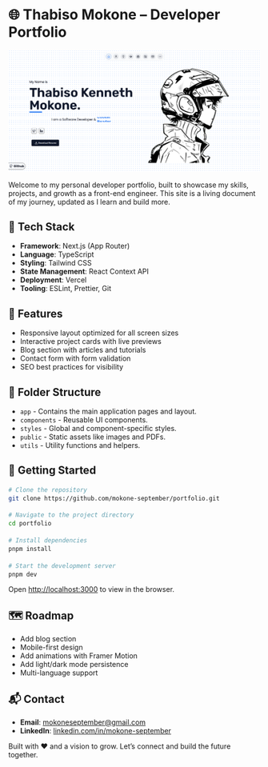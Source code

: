 # 🌐 Thabiso Mokone – Developer Portfolio

![Portfolio Preview](public/og-image.png)

Welcome to my personal developer portfolio, built to showcase my skills, projects, and growth as a front-end engineer. This site is a living document of my journey, updated as I learn and build more.

## 🚀 Tech Stack

- **Framework**: Next.js (App Router)
- **Language**: TypeScript
- **Styling**: Tailwind CSS
- **State Management**: React Context API
- **Deployment**: Vercel
- **Tooling**: ESLint, Prettier, Git

## 🧠 Features

- Responsive layout optimized for all screen sizes
- Interactive project cards with live previews
- Blog section with articles and tutorials
- Contact form with form validation
- SEO best practices for visibility

## 📁 Folder Structure

- `app` - Contains the main application pages and layout.
- `components` - Reusable UI components.
- `styles` - Global and component-specific styles.
- `public` - Static assets like images and PDFs.
- `utils` - Utility functions and helpers.

## 🔧 Getting Started

```bash
# Clone the repository
git clone https://github.com/mokone-september/portfolio.git

# Navigate to the project directory
cd portfolio

# Install dependencies
pnpm install

# Start the development server
pnpm dev
```

Open [http://localhost:3000](http://localhost:3000) to view in the browser.

## 🗺️ Roadmap

- Add blog section
- Mobile-first design
- Add animations with Framer Motion
- Add light/dark mode persistence
- Multi-language support

## 📬 Contact

- **Email**: mokoneseptember@gmail.com
- **LinkedIn**: [linkedin.com/in/mokone-september](https://www.linkedin.com/in/mokone-september)

Built with ❤️ and a vision to grow. Let’s connect and build the future together.
